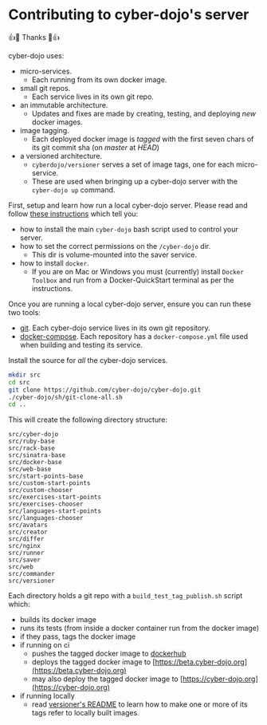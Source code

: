 
# Contributing to cyber-dojo's server

:+1::tada: Thanks :tada::+1:

cyber-dojo uses:
- micro-services.
  - Each running from its own docker image.
- small git repos.
  - Each service lives in its own git repo.
- an immutable architecture.
  - Updates and fixes are made by creating, testing, and deploying *new* docker images.
- image tagging.
  - Each deployed docker image is *tagged* with the first seven chars of its git commit sha (on *master* at *HEAD*)
- a versioned architecture.
  - `cyberdojo/versioner` serves a set of image tags, one for each micro-service.
  - These are used when bringing up a cyber-dojo server with the `cyber-dojo up` command.

First, setup and learn how run a local cyber-dojo server. Please read and follow [these instructions](https://blog.cyber-dojo.org/2014/09/setting-up-your-own-cyber-dojo-server.html) which tell you:
- how to install the main `cyber-dojo` bash script used to control your server.
- how to set the correct permissions on the `/cyber-dojo` dir.
  - This dir is volume-mounted into the saver service.
- how to install `docker`.
  - If you are on Mac or Windows you must (currently) install `Docker Toolbox` and run from a Docker-QuickStart terminal as per the instructions.

Once you are running a local cyber-dojo server, ensure you can run these two tools:
- [git](https://git-scm.com/book/en/v2/Getting-Started-Installing-Git). Each cyber-dojo service lives in its own git repository.
- [docker-compose](https://docs.docker.com/compose/install/). Each repository has a `docker-compose.yml` file used when building and testing its service.

Install the source for *all* the cyber-dojo services.
```bash
mkdir src
cd src
git clone https://github.com/cyber-dojo/cyber-dojo.git
./cyber-dojo/sh/git-clone-all.sh
cd ..
```

This will create the following directory structure:
```
src/cyber-dojo
src/ruby-base
src/rack-base
src/sinatra-base
src/docker-base
src/web-base
src/start-points-base
src/custom-start-points
src/custom-chooser
src/exercises-start-points
src/exercises-chooser
src/languages-start-points
src/languages-chooser
src/avatars
src/creator
src/differ
src/nginx
src/runner
src/saver
src/web
src/commander
src/versioner
```

Each directory holds a git repo with a `build_test_tag_publish.sh` script which:
- builds its docker image
- runs its tests (from inside a docker container run from the docker image)
- if they pass, tags the docker image
- if running on ci
  - pushes the tagged docker image to [dockerhub](https://hub.docker.com/search/?q=cyberdojo&type=image)
  - deploys the tagged docker image to [https://beta.cyber-dojo.org](https://beta.cyber-dojo.org)
  - may also deploy the tagged docker image to [https://cyber-dojo.org](https://cyber-dojo.org)
- if running locally
  - read [versioner's README](https://github.com/cyber-dojo/versioner/blob/master/README.md)
    to learn how to make one or more of its tags refer to locally built images.
